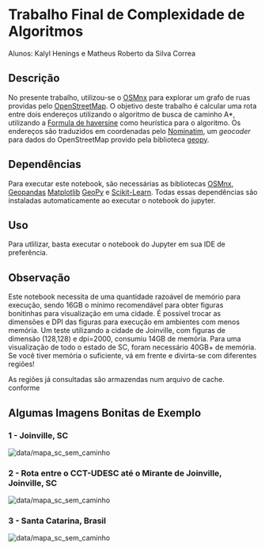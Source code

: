 # Trabalho Final de Complexidade de Algoritmos

Alunos: Kalyl Henings e Matheus Roberto da Silva Correa

## Descrição

No presente trabalho, utilizou-se o [OSMnx](https://osmnx.readthedocs.io/en/stable/index.html) para explorar um grafo de ruas providas pelo [OpenStreetMap](https://www.openstreetmap.org/). O objetivo deste trabalho é calcular uma rota entre dois endereços utilizando o algoritmo de busca de caminho A*, utilizando a [Formula de haversine](https://en.wikipedia.org/wiki/Haversine_formula) como heurística para o algoritmo. Os endereços são traduzidos em coordenadas pelo [Nominatim](https://nominatim.org/release-docs/develop/api/Overview/), um *geocoder* para dados do OpenStreetMap provido pela biblioteca [geopy](https://geopy.readthedocs.io/en/stable/).

## Dependências

Para executar este notebook, são necessárias as bibliotecas [OSMnx](https://osmnx.readthedocs.io/en/stable/index.html), [Geopandas](https://geopandas.org/en/stable/) [Matplotlib](https://matplotlib.org/) [GeoPy](https://geopy.readthedocs.io/en/stable/) e [Scikit-Learn](https://scikit-learn.org/stable/). Todas essas dependências são instaladas automaticamente ao executar o notebook do jupyter.

## Uso

Para utlilizar, basta executar o notebook do Jupyter em sua IDE de preferência.

## Observação

Este notebook necessita de uma quantidade razoável de memório para execução, sendo 16GB o mínimo recomendável para obter figuras bonitinhas para visualização em uma cidade. É possível trocar as dimensões e DPI das figuras para execução em ambientes com menos memória. Um teste utilizando a cidade de Joinville, com figuras de dimensão (128,128) e dpi=2000, consumiu 14GB de memória. Para uma visualização de todo o estado de SC, foram necessário 40GB+ de memória. Se você tiver memória o suficiente, vá em frente e divirta-se com diferentes regiões!

As regiões já consultadas são armazendas num arquivo de cache. conforme

## Algumas Imagens Bonitas de Exemplo

### 1 - Joinville, SC

![data/mapa_sc_sem_caminho](data/Joinville,%20Santa%20Catarina,%20Brasil.svg)

### 2 - Rota entre o CCT-UDESC até o Mirante de Joinville, Joinville, SC

![data/mapa_sc_sem_caminho](data/Joinville,%20Santa%20Catarina,%20Brasil%20UDESC,%20Joinville,%20Santa%20Catarina,%20Brasil%20Mirante,%20Joinville,%20Santa%20Catarina,%20Brasil%20.svg)

### 3 - Santa Catarina, Brasil

![data/mapa_sc_sem_caminho](data/mapa_sc_sem_caminho.png)
